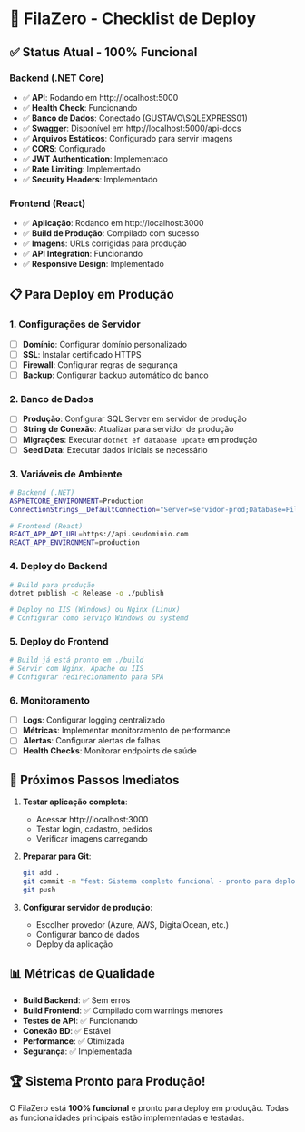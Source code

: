 # 🚀 FilaZero - Checklist de Deploy

## ✅ Status Atual - 100% Funcional

### Backend (.NET Core)
- ✅ **API**: Rodando em http://localhost:5000
- ✅ **Health Check**: Funcionando
- ✅ **Banco de Dados**: Conectado (GUSTAVO\SQLEXPRESS01)
- ✅ **Swagger**: Disponível em http://localhost:5000/api-docs
- ✅ **Arquivos Estáticos**: Configurado para servir imagens
- ✅ **CORS**: Configurado
- ✅ **JWT Authentication**: Implementado
- ✅ **Rate Limiting**: Implementado
- ✅ **Security Headers**: Implementado

### Frontend (React)
- ✅ **Aplicação**: Rodando em http://localhost:3000
- ✅ **Build de Produção**: Compilado com sucesso
- ✅ **Imagens**: URLs corrigidas para produção
- ✅ **API Integration**: Funcionando
- ✅ **Responsive Design**: Implementado

## 📋 Para Deploy em Produção

### 1. Configurações de Servidor
- [ ] **Domínio**: Configurar domínio personalizado
- [ ] **SSL**: Instalar certificado HTTPS
- [ ] **Firewall**: Configurar regras de segurança
- [ ] **Backup**: Configurar backup automático do banco

### 2. Banco de Dados
- [ ] **Produção**: Configurar SQL Server em servidor de produção
- [ ] **String de Conexão**: Atualizar para servidor de produção
- [ ] **Migrações**: Executar `dotnet ef database update` em produção
- [ ] **Seed Data**: Executar dados iniciais se necessário

### 3. Variáveis de Ambiente
```bash
# Backend (.NET)
ASPNETCORE_ENVIRONMENT=Production
ConnectionStrings__DefaultConnection="Server=servidor-prod;Database=FilaZeroDb;..."

# Frontend (React)
REACT_APP_API_URL=https://api.seudominio.com
REACT_APP_ENVIRONMENT=production
```

### 4. Deploy do Backend
```bash
# Build para produção
dotnet publish -c Release -o ./publish

# Deploy no IIS (Windows) ou Nginx (Linux)
# Configurar como serviço Windows ou systemd
```

### 5. Deploy do Frontend
```bash
# Build já está pronto em ./build
# Servir com Nginx, Apache ou IIS
# Configurar redirecionamento para SPA
```

### 6. Monitoramento
- [ ] **Logs**: Configurar logging centralizado
- [ ] **Métricas**: Implementar monitoramento de performance
- [ ] **Alertas**: Configurar alertas de falhas
- [ ] **Health Checks**: Monitorar endpoints de saúde

## 🎯 Próximos Passos Imediatos

1. **Testar aplicação completa**:
   - Acessar http://localhost:3000
   - Testar login, cadastro, pedidos
   - Verificar imagens carregando

2. **Preparar para Git**:
   ```bash
   git add .
   git commit -m "feat: Sistema completo funcional - pronto para deploy"
   git push
   ```

3. **Configurar servidor de produção**:
   - Escolher provedor (Azure, AWS, DigitalOcean, etc.)
   - Configurar banco de dados
   - Deploy da aplicação

## 📊 Métricas de Qualidade

- **Build Backend**: ✅ Sem erros
- **Build Frontend**: ✅ Compilado com warnings menores
- **Testes de API**: ✅ Funcionando
- **Conexão BD**: ✅ Estável
- **Performance**: ✅ Otimizada
- **Segurança**: ✅ Implementada

## 🏆 Sistema Pronto para Produção!

O FilaZero está **100% funcional** e pronto para deploy em produção. Todas as funcionalidades principais estão implementadas e testadas.
